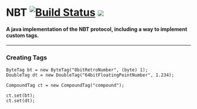 # NBT [![Build Status](https://travis-ci.org/Querz/NBT.svg?branch=master)](https://travis-ci.org/Querz/NBT) [![](https://jitpack.io/v/Querz/NBT.svg)](https://jitpack.io/#Querz/NBT)
#### A java implementation of the NBT protocol, including a way to implement custom tags.
---
### Creating Tags

```
ByteTag bt = new ByteTag("8bitRetroNumber", (byte) 1);
DoubleTag dt = new DoubleTag("64bitFloatingPointNumber", 1.234);

CompoundTag ct = new CompoundTag("compound");

ct.set(bt);
ct.set(dt);
```
